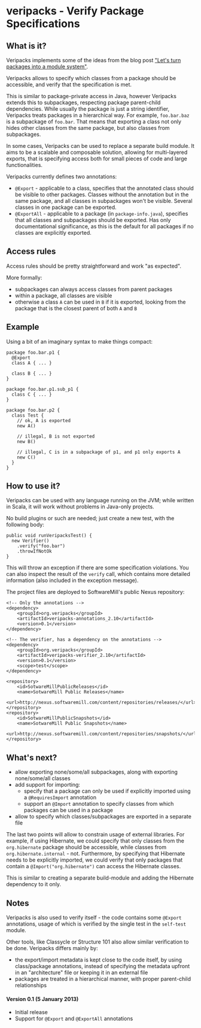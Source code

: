 veripacks - Verify Package Specifications
=========================================

What is it?
-----------

Veripacks implements some of the ideas from the blog post
["Let's turn packages into a module system"](http://www.warski.org/blog/2012/11/lets-turn-packages-into-a-module-system/).

Veripacks allows to specify which classes from a package should be accessible, and verify that the specification is met.

This is similar to package-private access in Java, however Veripacks extends this to subpackages, respecting package
parent-child dependencies. While usually the package is just a string identifier, Veripacks treats packages in a
hierarchical way. For example, `foo.bar.baz` is a subpackage of `foo.bar`. That means that exporting a class not only
hides other classes from the same package, but also classes from subpackages.

In some cases, Veripacks can be used to replace a separate build module. It aims to be a scalable and composable
solution, allowing for multi-layered exports, that is specifying access both for small pieces of code and large
functionalities.

Veripacks currently defines two annotations:
* `@Export` - applicable to a class, specifies that the annotated class should be visible to other packages. Classes
without the annotation but in the same package, and all classes in subpackages won't be visible. Several classes
in one package can be exported.
* `@ExportAll` - applicable to a package (in `package-info.java`), specifies that all classes and subpackages should be
exported. Has only documentational significance, as this is the default for all packages if no classes are explicitly
exported.

Access rules
------------

Access rules should be pretty straightforward and work "as expected".

More formally:
* subpackages can always access classes from parent packages
* within a package, all classes are visible
* otherwise a class `A` can be used in `B` if it is exported, looking from the package that is the closest parent of
both `A` and `B`

Example
-------

Using a bit of an imaginary syntax to make things compact:

    package foo.bar.p1 {
      @Export
      class A { ... }

      class B { ... }
    }

    package foo.bar.p1.sub_p1 {
      class C { ... }
    }

    package foo.bar.p2 {
      class Test {
        // ok, A is exported
        new A()

        // illegal, B is not exported
        new B()

        // illegal, C is in a subpackage of p1, and p1 only exports A
        new C()
      }
    }

How to use it?
--------------

Veripacks can be used with any language running on the JVM; while written in Scala, it will work without problems
in Java-only projects.

No build plugins or such are needed; just create a new test, with the following body:

    public void runVeripacksTest() {
      new Verifier()
        .verify("foo.bar")
        .throwIfNotOk
    }

This will throw an exception if there are some specification violations. You can also inspect the result of the
`verify` call, which contains more detailed information (also included in the exception message).

The project files are deployed to SoftwareMill's public Nexus repository:

    <!-- Only the annotations -->
    <dependency>
        <groupId>org.veripacks</groupId>
        <artifactId>veripacks-annotations_2.10</artifactId>
        <version>0.1</version>
    </dependency>

    <!-- The verifier, has a dependency on the annotations -->
    <dependency>
        <groupId>org.veripacks</groupId>
        <artifactId>veripacks-verifier_2.10</artifactId>
        <version>0.1</version>
        <scope>test</scope>
    </dependency>

    <repository>
        <id>SotwareMillPublicReleases</id>
        <name>SotwareMill Public Releases</name>
        <url>http://nexus.softwaremill.com/content/repositories/releases/</url>
    </repository>
    <repository>
        <id>SotwareMillPublicSnapshots</id>
        <name>SotwareMill Public Snapshots</name>
        <url>http://nexus.softwaremill.com/content/repositories/snapshots/</url>
    </repository>

What's next?
------------

* allow exporting none/some/all subpackages, along with exporting none/some/all classes
* add support for importing:
  * specify that a package can only be used if explicitly imported using a `@RequiresImport` annotation
  * support an `@Import` annotation to specify classes from which packages can be used in a package
* allow to specify which classes/subpackages are exported in a separate file

The last two points will allow to constrain usage of external libraries. For example, if using Hibernate, we could
specify that only classes from the `org.hibernate` package should be accessible, while classes from
`org.hibernate.internal` - not. Furthermore, by specifying that Hibernate needs to be explicitly imported, we could
verify that only packages that contain a `@Import("org.hibernate")` can access the Hibernate classes.

This is similar to creating a separate build-module and adding the Hibernate dependency to it only.

Notes
-----

Veripacks is also used to verify itself - the code contains some `@Export` annotations, usage of which is verified by
the single test in the `self-test` module.

Other tools, like Classycle or Structure 101 also allow similar verification to be done. Veripacks differs mainly by:
* the export/import metadata is kept close to the code itself, by using class/package annotations, instead of specifying
the metadata upfront in an "architecture" file or keeping it in an external file
* packages are treated in a hierarchical manner, with proper parent-child relationships

#### Version 0.1 (5 January 2013)

* Initial release
* Support for `@Export` and `@ExportAll` annotations
